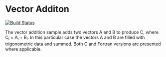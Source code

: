 Vector Additon
==============
[![Build Status](https://travis-ci.org/andpic/vector_addition_tutorials.svg?branch=master)](https://travis-ci.org/andpic/vector_addition_tutorials)

The vector addition sample adds two vectors A and B to produce C, where C<sub>i</sub> = A<sub>i</sub> + B<sub>i</sub>. In this particular case the vectors A and B are filled with trigonometric data and summed. Both C and Fortran versions are presented where applicable.
